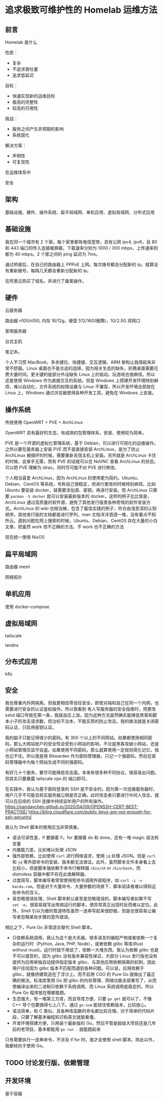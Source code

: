 # 追求极致可维护性的 Homelab 运维方法

## 前言

Homelab 是什么

性质：

- 复杂
- 不追求吞吐量
- 追求低延迟

目标：

- 快速实现新的运维目标
- 极高的完整性
- 较高的可用性

挑战：

- 服务之间产生非预期的影响
- 系统腐化

解决方案：

- 声明性
- 可复现性

在运维体系中

安全

## 架构

基础设施、硬件、操作系统、扁平局域网、单机应用、虚拟局域网、分布式应用

## 基础设施

我在同一个城市有 2 个家。每个家里都有电信宽带，具有公网 ipv4, ipv6，且 80 和 443 端口的传入连接被屏蔽。下载速率分别为 1000 / 300 mbps，上传速率则都为 40 mbps。2 个家之间的 ping 延迟为 7ms。

通过桥接后，在自己的路由器上 PPPoE 上网。每次拨号都会分配新的 ip。就算没有重新拨号，每隔几天都会重新分配新的 ip。

在阿里云购买了域名，并进行了备案操作。

## 硬件

云服务器

路由器 n100/n150, 内存 16/12g，硬盘 512/16G(傲腾)，1G/2.5G 双网口

家用服务器 

台式主机

笔记本。

个人不习惯 MacBook，多余键位、快捷键、交互逻辑、ARM 架构让我用起来非常不舒服。Linux 桌面也不是合适的选择，因为相关生态的缺失，折腾桌面需要花费大量时间。更关键的是部分外设缺失 Linux 上的驱动，玩游戏也很麻烦。所以还是使用 Windows 作为直接交互的系统。但是 Windows 上搭建开发环境特别麻烦，难以自动化，文件系统的权限设置与 Linux 不兼容，所以开发环境全部放在 Linux 上，Windows 通过浏览器使用各种开发工具，避免在 Windows 上安装。

## 操作系统

传统使用 OpenWRT + PVE + ArchLinux

OpenWRT 具有最好的生态，有成熟的包管理体系，安装、使用较为简单。

PVE 是一个开源的虚拟化管理系统，基于 Debian，可以进行可视化的运维操作。之所以要在服务器上安装 PVE 而不是直接安装 ArchLinux，是为了防止 ArchLinux 被搞坏的时候，需要重新去宿主机上安装。另外就是 ArchLinux 卡住的时候，会束手无策，而有 PVE 的话就可以在 NoVNC 查看 ArchLinux 的状态。可以把 PVE 理解为 idrac。同时尽可能不对 PVE 进行修改。

个人相当喜爱 ArchLinux，因为 ArchLinux 的使用更为简约。Ubuntu、Debian、CentOS 等系统，号称自己很稳定，但进行更改的时候特别麻烦。比如 Ubuntu 要安装 docker，就需要添加源、密钥，再进行安装。而 ArchLinux 只需要 `pacman -S docker` 就可以安装最新版本的 docker。这样的例子比比皆是，ArchLinux 通过高质量的软件源，避免了其他发行版里各种奇怪的软件安装方式。ArchLinux 的 wiki 也相当棒，包含了最佳实践的例子，符合由浅至深的认知顺序。其他发行版的文档都是进行罗列，man 文档洋洋洒洒一堆，没有重点不知所云。遇到问题在网上搜索的时候，Ubuntu、Debian、CentOS 存在大量的小白文章，把虽然 work 但不正确的方法、不 work 也不正确的方法

现在统一使用 NixOS

## 扁平局域网

路由器 mesh

网络拓扑

## 单机应用

使用 docker-compose

## 虚拟局域网

tailscale

landns

## 分布式应用

k8s

## 安全

我也尊重内外网隔离。但我更相信零信任安全，即使对端和自己在同一个内网，也需要进行安全的认证鉴权操作。所以我看到 有人写服务器的安全指南时，把更改 sshd 端口号放在第一条，我就血压上涨。因为这种方法虽然确实能降低黑客和脚本小子的攻击请求数，但治标不治本，不能实质的防止攻击。我的做法就是关闭密码认证，只启用密钥认证。

我的脑子只能记得很少的密码。有 300 个以上的不同网站。如果都使用相同密码，那么大网站账户的安全性会受到小网站的影响，不论是黑客攻破小网站，还是小网站管理员监守自盗。如果使用不同密码，那么就算使用一定规则简化记忆，我也记不住。所以我是用 Bitwarden 作为密码管理器，只记一个强密码，然后在密码管理器中为每个网站生成不同的强密码。

有好几十个服务，要尽可能降低攻击面。本来有很多种不同协议，很容易出问题。但其实只要暴露 tailscale vpn 的 端口即可。

在实践中，我认为基于密码登录的 SSH 是不安全的。因为第一次连接服务器时，用户几乎不可能去核实服务器公钥是否正确。此时攻击者只要进行中间人攻击，就可以在后续的 SSH 连接中持续监听用户的所有操作。<https://pandaychen.github.io/2020/04/09/OPENSSH-CERT-BEST-PRACTISE/> <https://blog.cloudflare.com/public-keys-are-not-enough-for-ssh-security/>

我认为 Shell 脚本的使用应当非常慎重。

- 语法可读性差，if 要跟着 fi，for 要跟着 do 和 done，还有一堆 magic 语法和变量
- 内置能力差，比如难以处理 JSON
- 强外部依赖，比如使用 `curl` 进行网络请求，使用 `jq` 处理 JSON。但是 `curl` 和 `jq` 等外部命令的安装、版本都无法保证。此外，虽然脚本文件本身看上去比较小，但是脚本强依赖于命令行解释器 `/bin/sh` or `/bin/bash`，而 distroless 容器中都不存在此类解释器。
- 过度简写，脚本编写者常常使用短命令调用外部程序，如 `curl -i -v baidu.com`。但是对于大量命令、大量参数的场景下，脚本阅读者难以得知这些命令的含义。
- 易忽略错误处理，Shell 脚本默认甚至是忽略错误的，脚本编写者如果不写 `set -e`，很容易就写出带病运行的脚本，使异常真正出现时反而难以定位。此外，Shell 引以为傲的管道特性虽然一连串写起来很舒服，但是也很容易让编写者忽略某些步骤的意外错误。

相比之下，Pure Go 非常适合替代 Shell 脚本。

- 只依赖系统调用，我认为这个是大杀器。很多语言的编程产物或者依赖一个复杂的运行时（Python, Java, PHP, Node），或者依赖 glibc 等库(Rust without musl)。运行时就不用说了，依赖一大堆东西。我认为依赖 glibc 也是不可以接受的，因为 glibc 没有版本兼容性保证，大部分 Linux 发行版也没有提供为应用单独自动提供指定版本 glibc、与其他应用依赖隔离的机制，因此用户往往因为 glibc 版本不匹配而遇到各种问题。可以说，应用依赖于 glibc，就像把建筑造在了浮沙上。而不启用 CGO 的 Pure Go 就做出了最正确的做法，标准库里用 Go 把 glibc 的内存管理、网络功能全部重写了，从而使编译出来的二进制只依赖于系统调用，而 Linux 系统调用是稳定的，所以 Pure Go 程序放在哪都能跑。
- 生态强大，有一堆第三方库，而且导库方便，只要 `go get` 就可以了，不像 C++ 导个包要搞得七上八下。通过 `go.sum` 能锁住依赖版本，比较放心。
- 语法简单，和 C 类似，且各种库函数的命名都比较合理。对于简单的代码片段，只要了解基本编程知识和英文就能看懂。
- 开发环境搭建方便，只用装个最新版的 Go，然后不管是超级大项目还是几年前的老项目，基本都能用 `go run .` 就能跑起来

只有需要执行一连串命令，不涉及 if for 时，我才会使用 shell 脚本。除此以外，我都倾向于使用 Go。

## TODO 讨论发行版、依赖管理

## 开发环境

基于容器